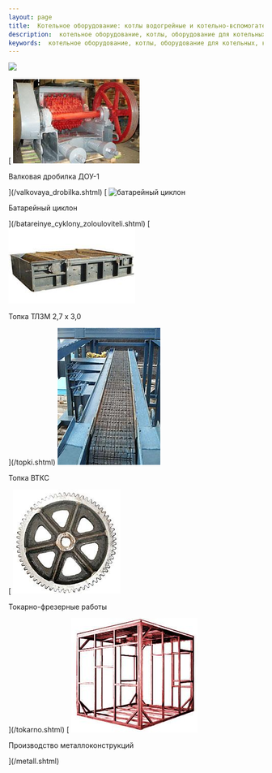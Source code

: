 ```yaml
---
layout: page
title:  Котельное оборудование: котлы водогрейные и котельно-вспомогательное оборудование от ООО Теплокомплект
description:  котельное оборудование, котлы, оборудование для котельных, котельно-вспомогательное оборудование
keywords:  котельное оборудование, котлы, оборудование для котельных, котельно-вспомогательное оборудование
---
```


![](http://counter.rambler.ru/top100.cnt?1434317)

[ ![дробилка валковая угольная](/pic/drobilka_dou.jpg)

Валковая дробилка ДОУ-1

](/valkovaya_drobilka.shtml) [ ![батарейный
циклон](/pic/zlo.jpg)

Батарейный циклон

](/batareinye_cyklony_zolouloviteli.shtml) [
![топка ТЛЗМ](/pic/tlzm.jpg)

Топка ТЛЗМ 2,7 х 3,0

](/topki.shtml) ![](/pic/topkablue.jpg)

Топка ВТКС

[ ![токарные и фрезерные работы](/pic/tfr_1.jpg)

Токарно-фрезерные работы

](/tokarno.shtml) [
![металлоконструкции](/pic/metallo.jpg)

Производство металлоконструкций

](/metall.shtml)

